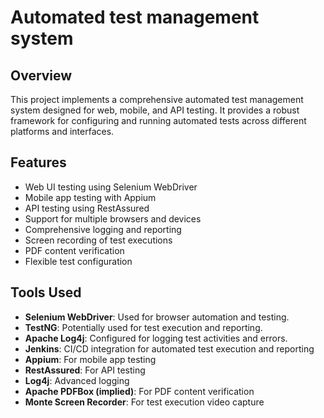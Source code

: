 # Automated test management system

## Overview
This project implements a comprehensive automated test management system designed for web, mobile, and API testing. It provides a robust framework for configuring and running automated tests across different platforms and interfaces.

## Features
- Web UI testing using Selenium WebDriver
- Mobile app testing with Appium
- API testing using RestAssured
- Support for multiple browsers and devices
- Comprehensive logging and reporting
- Screen recording of test executions
- PDF content verification
- Flexible test configuration

## Tools Used
- **Selenium WebDriver**: Used for browser automation and testing.
- **TestNG**: Potentially used for test execution and reporting.
- **Apache Log4j**: Configured for logging test activities and errors.
- **Jenkins**: CI/CD integration for automated test execution and reporting
- **Appium**: For mobile app testing
- **RestAssured**: For API testing
- **Log4j**: Advanced logging
- **Apache PDFBox (implied)**: For PDF content verification
- **Monte Screen Recorder**: For test execution video capture
  

